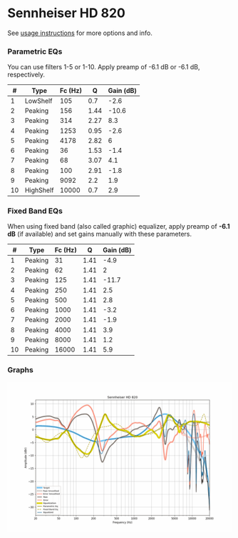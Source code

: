 # Sennheiser HD 820
See [usage instructions](https://github.com/jaakkopasanen/AutoEq#usage) for more options and info.

### Parametric EQs
You can use filters 1-5 or 1-10. Apply preamp of -6.1 dB or -6.1 dB, respectively.

|   # | Type      |   Fc (Hz) |    Q |   Gain (dB) |
|-----|-----------|-----------|------|-------------|
|   1 | LowShelf  |       105 | 0.7  |        -2.6 |
|   2 | Peaking   |       156 | 1.44 |       -10.6 |
|   3 | Peaking   |       314 | 2.27 |         8.3 |
|   4 | Peaking   |      1253 | 0.95 |        -2.6 |
|   5 | Peaking   |      4178 | 2.82 |         6   |
|   6 | Peaking   |        36 | 1.53 |        -1.4 |
|   7 | Peaking   |        68 | 3.07 |         4.1 |
|   8 | Peaking   |       100 | 2.91 |        -1.8 |
|   9 | Peaking   |      9092 | 2.2  |         1.9 |
|  10 | HighShelf |     10000 | 0.7  |         2.9 |

### Fixed Band EQs
When using fixed band (also called graphic) equalizer, apply preamp of **-6.1 dB** (if available) and set gains manually with these parameters.

|   # | Type    |   Fc (Hz) |    Q |   Gain (dB) |
|-----|---------|-----------|------|-------------|
|   1 | Peaking |        31 | 1.41 |        -4.9 |
|   2 | Peaking |        62 | 1.41 |         2   |
|   3 | Peaking |       125 | 1.41 |       -11.7 |
|   4 | Peaking |       250 | 1.41 |         2.5 |
|   5 | Peaking |       500 | 1.41 |         2.8 |
|   6 | Peaking |      1000 | 1.41 |        -3.2 |
|   7 | Peaking |      2000 | 1.41 |        -1.9 |
|   8 | Peaking |      4000 | 1.41 |         3.9 |
|   9 | Peaking |      8000 | 1.41 |         1.2 |
|  10 | Peaking |     16000 | 1.41 |         5.9 |

### Graphs
![](./Sennheiser%20HD%20820.png)
